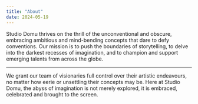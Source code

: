 ```yaml
---
title: "About"
date: 2024-05-19
---
```


Studio Domu thrives on the thrill of the unconventional and obscure, embracing ambitious and mind-bending concepts that dare to defy conventions. Our mission is to push the boundaries of storytelling, to delve into the darkest recesses of imagination, and to champion and support emerging talents from across the globe.

---

We grant our team of visionaries full control over their artistic endeavours, no matter how eerie or unsettling their concepts may be. Here at Studio Domu, the abyss of imagination is not merely explored, it is embraced, celebrated and brought to the screen.
